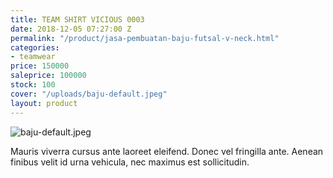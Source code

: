 ```yaml
---
title: TEAM SHIRT VICIOUS 0003
date: 2018-12-05 07:27:00 Z
permalink: "/product/jasa-pembuatan-baju-futsal-v-neck.html"
categories:
- teamwear
price: 150000
saleprice: 100000
stock: 100
cover: "/uploads/baju-default.jpeg"
layout: product
---
```


![baju-default.jpeg](/uploads/baju-default.jpeg)

Mauris viverra cursus ante laoreet eleifend. Donec vel fringilla ante. Aenean finibus velit id urna vehicula, nec maximus est sollicitudin.